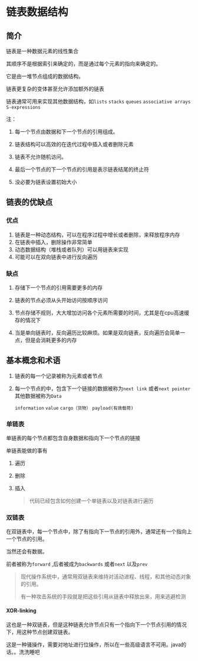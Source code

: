 # 链表数据结构
## 简介

链表是一种数据元素的线性集合

其顺序不是根据索引来确定的，而是通过每个元素的指向来确定的。

它是由一堆节点组成的数据结构。

链表更复杂的变体甚至允许添加额外的链表

链表通常可用来实现其他数据结构，如`lists`  `stacks`  `queues`   `associative arrays`    `S-expressions` 

注：

1. 每一个节点由数据和下一个节点的引用组成。

2. 链表结构可以高效的在迭代过程中插入或者删除元素

3. 链表不允许随机访问。

4. 最后一个节点的下一个节点的引用是表示链表结尾的终止符

5. 没必要为链表设置初始大小

## 链表的优缺点

### 优点

1. 链表是一种动态结构，可以在程序过程中增长或者删除，来释放程序内存
2. 在链表中插入，删除操作非常简单
3. 动态数据结构（堆栈或者队列）可以用链表来实现
4. 可能可以在双向链表中进行反向遍历

### 缺点

1. 存储下一个节点的引用需要更多的内存

2. 链表的节点必须从头开始访问按顺序访问

3. 节点存储不规则，大大增加访问各个元素所需要的时间，尤其是在cpu高速缓存的情况下

4. 当是单向链表时，反向遍历比较麻烦。如果是双向链表，反向遍历会简单一点，但是会消耗更多的内存

##  基本概念和术语

1. 链表的每一个记录被称为元素或者节点
2. 每一个节点的中，包含下一个链接的数据被称为`next link` 或者`next pointer` 其他数据被称为`Data`

   `information`  `value`  `cargo（货物）`  `payload(有效载荷)`

### 单链表

单链表的每个节点都包含自身数据和指向下一个节点的链接

单链表能做的事有

1. 遍历

2. 删除

3. 插入

   > 代码已经包含如何创建一个单链表以及对链表进行遍历

### 双链表

在双链表中，每一个节点中，除了有指向下一节点的引用外，通常还有一个指向上一个节点的引用。

当然还会有数据。

前者被称为`forward` ,后者被成为`backwards` 或者`next` 以及`prev`

> 现代操作系统中，通常用双链表来维持对活动进程、线程，和其他动态对象的引用。
>
> 有一种攻击系统的手段就是把这些引用从链表中释放出来，用来逃避检测

####  XOR-linking 

这也是一种双链表，但是这种链表允许节点只有一个指向下一个节点引用的情况下，用这种节点创建双链表。

这是一种骚操作，需要对地址进行位操作，所以在一些高级语言不可用。java的话。。洗洗睡吧

